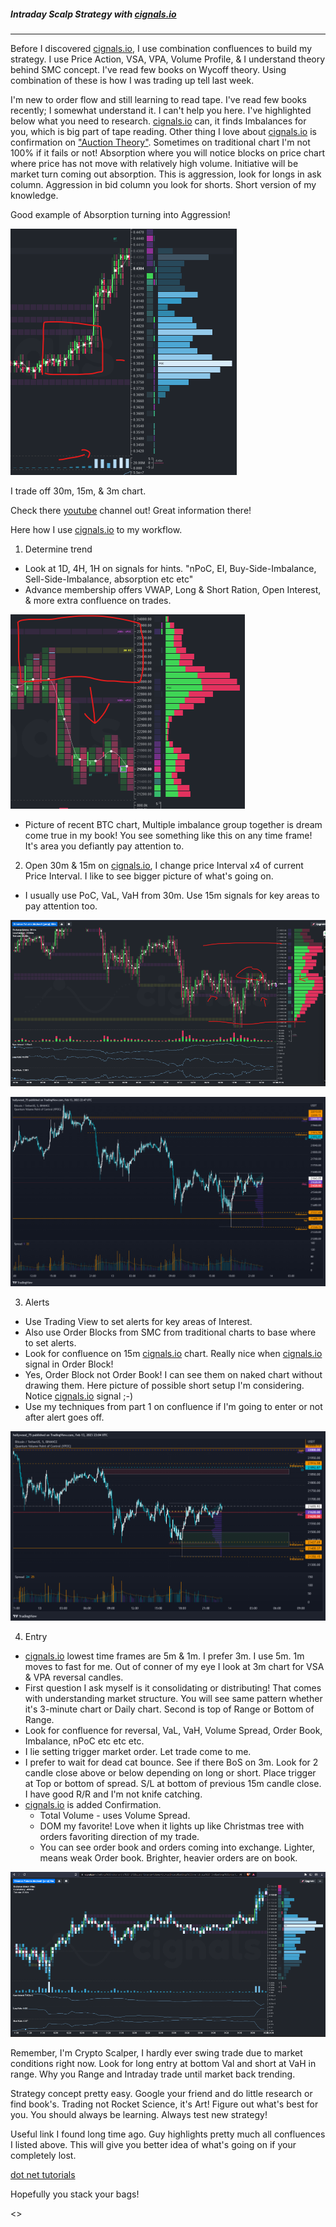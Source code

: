 ##### Intraday Scalp Strategy with [cignals.io](https://cignals.io)
******************************************************************
Before I discovered [cignals.io](https://cignals.io), I use combination confluences to build my strategy.  I use Price Action, VSA, VPA, Volume Profile, & I understand theory behind SMC concept.  I've read few books on Wycoff theory.  Using combination of these is how I was trading up tell last week.  

I'm new to order flow and still learning to read tape.  I've read few books recently; I somewhat understand it. I can't help you here.  I've highlighted below what you need to research. [cignals.io](https://cignals.io) can, it finds Imbalances for you, which is big part of tape reading.  Other thing I love about [cignals.io](https://cignals.io) is confirmation on ["Auction Theory"](https://www.youtube.com/watch?v=b62FlkIvE9E&ab_channel=Cignals). Sometimes on traditional chart I'm not 100% if it fails or not!  Absorption where you will notice blocks on price chart where price has not move with relatively high volume.   Initiative will be market turn coming out absorption.  This is aggression, look for longs in ask column.  Aggression in bid column you look for shorts.
Short version of my knowledge.

Good example of Absorption turning into Aggression!

![Absorption](/media/Absorbution.png)

I trade off 30m, 15m, & 3m chart.

Check there [youtube](https://www.youtube.com/@CignalsIO) channel out!  Great information there!

Here how I use [cignals.io](https://cignals.io) to my workflow.

 1. Determine trend
  - Look at 1D, 4H, 1H on signals for hints. "nPoC, EI, Buy-Side-Imbalance, Sell-Side-Imbalance, absorption etc etc"
  - Advance membership offers VWAP, Long & Short Ration, Open Interest, & more extra confluence on trades.

![Strategy-1D](/media/Strategy-1D.png)

  - Picture of recent BTC chart, Multiple imbalance group together is dream come true in my book!  You see something like this on any time frame!  It's area you defiantly pay attention to.  

2) Open 30m & 15m on [cignals.io](https://cignals.io), I change price Interval x4 of current Price Interval.  I like to see bigger picture of what's going on.
  - I usually use PoC, VaL, VaH from 30m.  Use 15m signals for key areas to pay attention too.

![Strategy-Part2a](/media/Strategy-Part2a.png)

![2-Strategy-partb](/media/2-Strategy-partb.png)

3) Alerts
  - Use Trading View to set alerts for key areas of Interest.
  - Also use Order Blocks from SMC from traditional charts to base where to set alerts.
  - Look for confluence on 15m [cignals.io](https://cignals.io) chart. Really nice when [cignals.io](https://cignals.io) signal in Order Block!
  - Yes, Order Block not Order Book!  I can see them on naked chart without drawing them.  Here picture of possible short setup I'm considering. Notice [cignals.io](https://cignals.io) signal ;-)
  - Use my techniques from part 1 on confluence if I'm going to enter or not after alert goes off.

![3-Stragey-OB](/media/3-Stragey-OB.png)

4) Entry
- [cignals.io](https://cignals.io) lowest time frames are 5m & 1m.  I prefer 3m.  I use 5m.  1m moves to fast for me.  Out of conner of my eye I look at 3m chart for VSA & VPA reversal candles.  
- First question I ask myself is it consolidating or distributing!  That comes with understanding market structure.  You will see same pattern whether it's 3-minute chart or Daily chart.  Second is top of Range or Bottom of Range.
- Look for confluence for reversal, VaL, VaH, Volume Spread, Order Book, Imbalance, nPoC etc etc etc.
- I lie setting trigger market order.  Let trade come to me.
- I prefer to wait for dead cat bounce.  See if there BoS on 3m.  Look for 2 candle close above or below depending on long or short.  Place trigger at Top or bottom of spread.  S/L at bottom of previous 15m candle close.  I have good R/R and I'm not knife catching.
- [cignals.io](https://cignals.io) is added Confirmation.  
  - Total Volume - uses Volume Spread.
  -  DOM my favorite!  Love when it lights up like Christmas tree with orders favoriting direction of my trade.
  - You can see order book and orders coming into exchange.  Lighter, means weak Order book.  Brighter, heavier orders are on book.

![4-Strategy-Main](/media/4-Strategy-Main.png)

Remember, I'm Crypto Scalper, I hardly ever swing trade due to market conditions right now.  Look for long entry at bottom Val and short at VaH in range. Why you Range and Intraday trade until market back trending.  

Strategy concept pretty easy.  Google your friend and do little research or find book's.  Trading not Rocket Science, it's Art! Figure out what's best for you.  You should always be learning.  Always test new strategy!

Useful link I found long time ago.  Guy highlights pretty much all confluences I listed above.  This will give you better idea of what's going on if your completely lost.

[dot net tutorials](https://dotnettutorials.net/course/trading-with-smart-money/)

Hopefully you stack your bags!

<>
